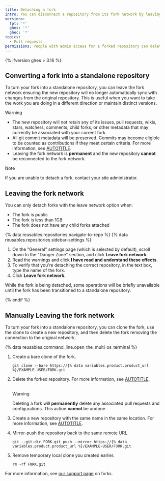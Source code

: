```yaml
---
title: Detaching a fork
intro: You can disconnect a repository from its fork network by leaving the network or manually deleting the fork and recreating it without any connection to the original.
versions:
  fpt: '*'
  ghes: '*'
  ghec: '*'
topics:
  - Pull requests
permissions: People with admin access for a forked repository can delete the forked repository.
---
```


{% ifversion ghes > 3.16 %}

## Converting a fork into a standalone repository

To turn your fork into a standalone repository, you can leave the fork network ensuring the new repository will no longer automatically sync with changes from the original repository. This is useful when you want to take the work you are doing in a different direction or maintain distinct versions.

> [!WARNING]
> * The new repository will not retain any of its issues, pull requests, wikis, stars, watchers, comments, child forks, or other metadata that may currently be associated with your current fork.
> * All git commit metadata will be preserved. Commits may become eligible to be counted as contributions if they meet certain criteria. For more information, see [AUTOTITLE](/account-and-profile/setting-up-and-managing-your-github-profile/managing-contribution-settings-on-your-profile/why-are-my-contributions-not-showing-up-on-my-profile#your-local-git-commit-email-isnt-connected-to-your-account).
> * Leaving the fork network is **permanent** and the new repository **cannot** be reconnected to the fork network.

> [!NOTE]
> If you are unable to detach a fork, contact your site administrator.

## Leaving the fork network

You can only detach forks with the leave network option when:
* The fork is public
* The fork is less than 1GB
* The fork does not have any child forks attached

{% data reusables.repositories.navigate-to-repo %}
{% data reusables.repositories.sidebar-settings %}
1. On the "General" settings page (which is selected by default), scroll down to the "Danger Zone" section, and click **Leave fork network**.
1. Read the warnings and click **I have read and understand these effects**.
1. To verify that you're detaching the correct repository, in the text box, type the name of the fork.
1. Click **Leave fork network**.

While the fork is being detached, some operations will be briefly unavailable until the fork has been transitioned to a standalone repository.

{% endif %}

## Manually Leaving the fork network

To turn your fork into a standalone repository, you can clone the fork, use the clone to create a new repository, and then delete the fork removing the connection to the original network.

{% data reusables.command_line.open_the_multi_os_terminal %}
1. Create a bare clone of the fork.

   ```shell
   git clone --bare https://{% data variables.product.product_url %}/EXAMPLE-USER/FORK.git
   ```

1. Delete the forked repository. For more information, see [AUTOTITLE](/repositories/creating-and-managing-repositories/deleting-a-repository).<br><br>

   > [!WARNING]
   > Deleting a fork will **permanently** delete any associated pull requests and configurations. This action **cannot** be undone.

1. Create a new repository with the same name in the same location. For more information, see [AUTOTITLE](/repositories/creating-and-managing-repositories/creating-a-new-repository).
1. Mirror-push the repository back to the same remote URL.

   ```shell
   git --git-dir FORK.git push --mirror https://{% data variables.product.product_url %}/EXAMPLE-USER/FORK.git
   ```

1. Remove temporary local clone you created earlier.

   ```shell
   rm -rf FORK.git
   ```

For more information, see [our support page](https://support.github.com/request/fork) on forks.
